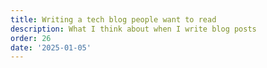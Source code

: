 ```yaml
---
title: Writing a tech blog people want to read
description: What I think about when I write blog posts
order: 26
date: '2025-01-05'
---
```


